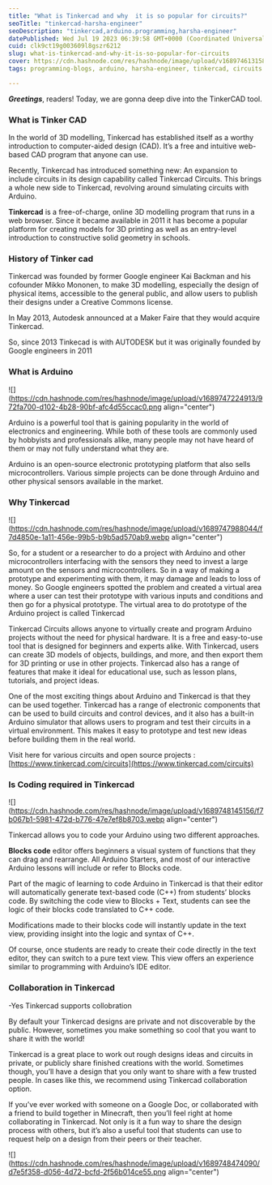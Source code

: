 ```yaml
---
title: "What is Tinkercad and why  it is so popular for circuits?"
seoTitle: "tinkercad-harsha-engineer"
seoDescription: "tinkercad,arduino.programming,harsha-engineer"
datePublished: Wed Jul 19 2023 06:39:58 GMT+0000 (Coordinated Universal Time)
cuid: clk9ct19g003609l8gszr6212
slug: what-is-tinkercad-and-why-it-is-so-popular-for-circuits
cover: https://cdn.hashnode.com/res/hashnode/image/upload/v1689746131583/b2ec5281-cc9d-4daf-864d-a0a62d0e8c59.png
tags: programming-blogs, arduino, harsha-engineer, tinkercad, circuits

---
```


***Greetings***, readers! Today, we are gonna deep dive into the TinkerCAD tool.

### What is Tinker CAD

In the world of 3D modelling, Tinkercad has established itself as a worthy introduction to computer-aided design (CAD). It’s a free and intuitive web-based CAD program that anyone can use.

Recently, Tinkercad has introduced something new: An expansion to include circuits in its design capability called Tinkercad Circuits. This brings a whole new side to Tinkercad, revolving around simulating circuits with Arduino.

**Tinkercad** is a free-of-charge, online 3D modelling program that runs in a web browser. Since it became available in 2011 it has become a popular platform for creating models for 3D printing as well as an entry-level introduction to constructive solid geometry in schools.

### History of Tinker cad

Tinkercad was founded by former Google engineer Kai Backman and his cofounder Mikko Mononen, to make 3D modelling, especially the design of physical items, accessible to the general public, and allow users to publish their designs under a Creative Commons license.

In May 2013, Autodesk announced at a Maker Faire that they would acquire Tinkercad.

So, since 2013 Tinkecad is with AUTODESK but it was originally founded by Google engineers in 2011

### What is Arduino

![](https://cdn.hashnode.com/res/hashnode/image/upload/v1689747224913/972fa700-d102-4b28-90bf-afc4d55ccac0.png align="center")

Arduino is a powerful tool that is gaining popularity in the world of electronics and engineering. While both of these tools are commonly used by hobbyists and professionals alike, many people may not have heard of them or may not fully understand what they are.

Arduino is an open-source electronic prototyping platform that also sells microcontrollers. Various simple projects can be done through Arduino and other physical sensors available in the market.

### Why Tinkercad

![](https://cdn.hashnode.com/res/hashnode/image/upload/v1689747988044/f7d4850e-1a11-456e-99b5-b9b5ad570ab9.webp align="center")

So, for a student or a researcher to do a project with Arduino and other microcontrollers interfacing with the sensors they need to invest a large amount on the sensors and microcontrollers. So in a way of making a prototype and experimenting with them, it may damage and leads to loss of money. So Google engineers spotted the problem and created a virtual area where a user can test their prototype with various inputs and conditions and then go for a physical prototype. The virtual area to do prototype of the Arduino project is called Tinkercad

Tinkercad Circuits allows anyone to virtually create and program Arduino projects without the need for physical hardware. It is a free and easy-to-use tool that is designed for beginners and experts alike. With Tinkercad, users can create 3D models of objects, buildings, and more, and then export them for 3D printing or use in other projects. Tinkercad also has a range of features that make it ideal for educational use, such as lesson plans, tutorials, and project ideas.

One of the most exciting things about Arduino and Tinkercad is that they can be used together. Tinkercad has a range of electronic components that can be used to build circuits and control devices, and it also has a built-in Arduino simulator that allows users to program and test their circuits in a virtual environment. This makes it easy to prototype and test new ideas before building them in the real world.

Visit here for various circuits and open source projects : [https://www.tinkercad.com/circuits](https://www.tinkercad.com/circuits)

### Is Coding required in Tinkercad

![](https://cdn.hashnode.com/res/hashnode/image/upload/v1689748145156/f7b067b1-5981-472d-b776-47e7ef8b8703.webp align="center")

Tinkercad allows you to code your Arduino using two different approaches.

**Blocks code** editor offers beginners a visual system of functions that they can drag and rearrange. All Arduino Starters, and most of our interactive Arduino lessons will include or refer to Blocks code.

Part of the magic of learning to code Arduino in Tinkercad is that their editor will automatically generate text-based code (C++) from students’ blocks code. By switching the code view to Blocks + Text, students can see the logic of their blocks code translated to C++ code.

Modifications made to their blocks code will instantly update in the text view, providing insight into the logic and syntax of C++.

Of course, once students are ready to create their code directly in the text editor, they can switch to a pure text view. This view offers an experience similar to programming with Arduino’s IDE editor.

### Collaboration in Tinkercad

\-Yes Tinkercad supports collobration

By default your Tinkercad designs are private and not discoverable by the public. However, sometimes you make something so cool that you want to share it with the world!

Tinkercad is a great place to work out rough designs ideas and circuits in private, or publicly share finished creations with the world. Sometimes though, you’ll have a design that you only want to share with a few trusted people. In cases like this, we recommend using Tinkercad collaboration option.

If you’ve ever worked with someone on a Google Doc, or collaborated with a friend to build together in Minecraft, then you’ll feel right at home collaborating in Tinkercad. Not only is it a fun way to share the design process with others, but it’s also a useful tool that students can use to request help on a design from their peers or their teacher.

![](https://cdn.hashnode.com/res/hashnode/image/upload/v1689748474090/d7e5f358-d056-4d72-bcfd-2f56b014ce55.png align="center")